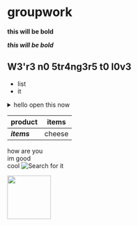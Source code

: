 # groupwork 


**this will be bold**




**_this will be bold_**

## W3'r3 n0 5tr4ng3r5 t0 l0v3


* list
* it

<details>
  <summary>hello open this now</summary>

  </details>


| product  | **items**|
| --------- | -------- |
|**_items_**| cheese|




how are you  
im good  
cool
![Search for it](https://i.ytimg.com/vi/OEGm7LXAN_c/maxresdefault.jpg)

<img align="left" width="100" height="100" src="https://i.ytimg.com/vi/OEGm7LXAN_c/maxresdefault.jpg">
